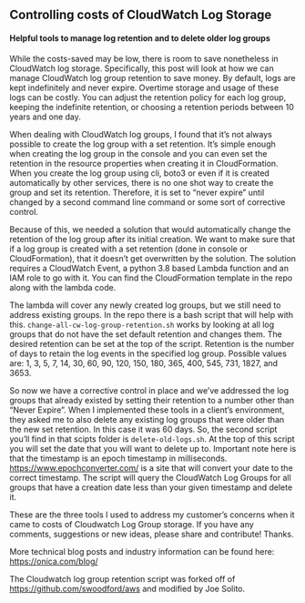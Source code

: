 ## Controlling costs of CloudWatch Log Storage
#### Helpful tools to manage log retention and to delete older log groups

While the costs-saved may be low, there is room to save nonetheless in CloudWatch log storage. Specifically, this post will look at how we can manage CloudWatch log group retention to save money. By default, logs are kept indefinitely and never expire. Overtime storage and usage of these logs can be costly. You can adjust the retention policy for each log group, keeping the indefinite retention, or choosing a retention periods between 10 years and one day.

When dealing with CloudWatch log groups, I found that it’s not always possible to create the log group with a set retention. It’s simple enough when creating the log group in the console and you can even set the retention in the resource properties when creating it in CloudFormation. When you create the log group using cli, boto3 or even if it is created automatically by other services, there is no one shot way to create the group and set its retention. Therefore, it is set to “never expire” until changed by a second command line command or some sort of corrective control.

Because of this, we needed a solution that would automatically change the retention of the log group after its initial creation. We want to make sure that if a log group is created with a set retention (done in console or CloudFormation), that it doesn’t get overwritten by the solution. The solution requires a CloudWatch Event, a python 3.8 based Lambda function and an IAM role to go with it. You can find the CloudFormation template in the repo along with the lambda code.

The lambda will cover any newly created log groups, but we still need to address existing groups. In the repo there is a bash script that will help with this. `change-all-cw-log-group-retention.sh` works by looking at all log groups that do not have the set default retention and changes them. The desired retention can be set at the top of the script. Retention is the number of days to retain the log events in the specified log group. Possible values are: 1, 3, 5, 7, 14, 30, 60, 90, 120, 150, 180, 365, 400, 545, 731, 1827, and 3653. 

So now we have a corrective control in place and we’ve addressed the log groups that already existed by setting their retention to a number other than “Never Expire”. When I implemented these tools in a client’s environment, they asked me to also delete any existing log groups that were older than the new set retention. In this case it was 60 days. So, the second script you’ll find in that scipts folder is `delete-old-logs.sh`. At the top of this script you will set the date that you will want to delete up to. Important note here is that the timestamp is an epoch timestamp in milliseconds. https://www.epochconverter.com/ is a site that will convert your date to the correct timestamp. The script will query the CloudWatch Log Groups for all groups that have a creation date less than your given timestamp and delete it. 

These are the three tools I used to address my customer’s concerns when it came to costs of Cloudwatch Log Group storage. If you have any comments, suggestions or new ideas, please share and contribute! Thanks.

More technical blog posts and industry information can be found here:
https://onica.com/blog/

The Cloudwatch log group retention script was forked off of https://github.com/swoodford/aws and modified by Joe Solito.
